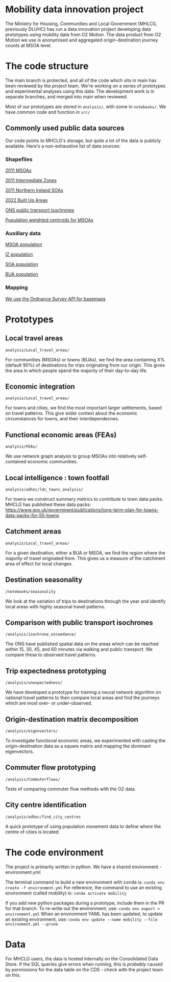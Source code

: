 # Mobility data innovation project
The Ministry for Housing, Communities and Local Government (MHLCG, previously DLUHC) has run a data innovation project developing data prototypes using mobility data from O2 Motion.
The data product from O2 Motion we use is anonymised and aggregated origin-destination journey counts at MSOA level.

# The code structure
The main branch is protected, and all of the code which sits in main has been reviewed by the project team.
We're working on a series of prototypes and experimental analyses using this data. The development work is in separate branches, and merged into main when reviewed.

Most of our prototypes are stored in ```analysis/```, with some in ```notebooks/```. 
We have common code and function in ```src/```

## Commonly used public data sources
Our code points to MHCLG's storage, but quite a lot of the data is publicly available.
Here's a non-exhaustive list of data sources:
### Shapefiles
[2011 MSOAs](https://geoportal.statistics.gov.uk/search?q=BDY_MSOA%20DEC_2011&sort=Title%7Ctitle%7Casc)

[2011 Intermediate Zones](https://spatialdata.gov.scot/geonetwork/srv/api/records/389787c0-697d-4824-9ca9-9ce8cb79d6f5)

[2011 Northern Ireland SOAs](https://www.nisra.gov.uk/publications/super-output-area-boundaries-gis-format)

[2022 Built Up Areas](https://geoportal.statistics.gov.uk/datasets/ons::built-up-areas-december-2022-boundaries-gb-bgg/about)

[ONS public transport isochrones](https://geoportal.statistics.gov.uk/search?q=PRD_ISO&sort=Date%20Created%7Ccreated%7Cdesc)

[Population weighted centroids for MSOAs](https://geoportal.statistics.gov.uk/datasets/c0e3f920e20e41b3a994dd7fc7333c91_0/explore)

### Auxillary data
[MSOA population](https://www.ons.gov.uk/peoplepopulationandcommunity/populationandmigration/populationestimates/datasets/middlesuperoutputareamidyearpopulationestimates)

[IZ population](https://statistics.gov.scot/data/population-estimates-2011-datazone-linked-dataset)

[SOA population](https://www.nisra.gov.uk/statistics/population/population-estimates-small-geographical-areas)

[BUA population](https://www.ons.gov.uk/peoplepopulationandcommunity/housing/datasets/townsandcitiescharacteristicsofbuiltupareasenglandandwalescensus2021)

### Mapping
[We use the Ordnance Survey API for basemaps](https://www.ordnancesurvey.co.uk/products/os-maps-api)
# Prototypes
## Local travel areas
```analysis/Local_travel_areas/```

For communities (MSOAs) or towns (BUAs), we find the area containing X% (default 90%) of destinations for trips originating from our origin.
This gives the area in which people spend the majority of their day-to-day life.
## Economic integration
```analysis/Local_travel_areas/```

For towns and cities, we find the most important larger settlements, based on travel patterns.
This give wider context about the economic circumstances for towns, and their interdependecnes.
## Functional economic areas (FEAs)
```analysis/FEAs/```

We use network graph analysis to group MSOAs into relatively self-contained economic communities.
## Local intelligence : town footfall
```analysis/adhoc/ldc_towns_analysis/```

For towns we construct summary metrics to contribute to town data packs.
MHCLG has published these data packs: https://www.gov.uk/government/publications/long-term-plan-for-towns-data-packs-for-55-towns
## Catchment areas
```analysis/Local_travel_areas/```

For a given destination, either a BUA or MSOA, we find the region where the majority of travel originated from.
This gives us a measure of the catchment area of effect for local changes.
## Destination seasonality
```/notebooks/seasonality```

We look at the variation of trips to destinations through the year and identify local areas with highly seasonal travel patterns.
## Comparison with public transport isochrones
```/analysis/isochrone_exceedance/```

The ONS have published spatial data on the areas which can be reached within 15, 30, 45, and 60 minutes via walking and public transport.
We compare these to observed travel patterns.
## Trip expectedness prototyping
```/analysis/unexpectedness/```

We have developed a prototype for training a neural network algorithm on national travel patterns to then compare local areas and find the journeys which are most over- or under-observed.
## Origin-destination matrix decomposition
```/analysis/eigenvectors/```

To investigate functional economic areas, we experimented with casting the origin-destination data as a square matrix and mapping the dominant eigenvectors.
## Commuter flow prototyping
```/analysis/Commuterflows/```

Tests of comparing commuter flow methods with the O2 data.
## City centre identification
```/analysis/adhoc/find_city_centres```

A quick prototype of using population movement data to define where the centre of cities is located.
# The code environment
The project is primarily written in python. We have a shared environment - environment.yml

The terminal command to build a new environment with conda is:
``` conda env create -f environment.yml ```
For reference, the command to use an existing environment (called mobility) is:
``` conda activate mobility ``` 

If you add new python packages during a prototype, include them in the PR for that branch.
To re-write out the environment, use:
``` conda env export > environment.yml ```
When an environment YAML has been updated, to update an existing environment, use:
```conda env update --name mobility --file environment.yml --prune```


# Data
For MHCLG users, the data is hosted internally on the Consolidated Data Store. If the SQL queries give errors when running, this is *probably* caused by permissions for the data table on the CDS - check with the project team on this.
